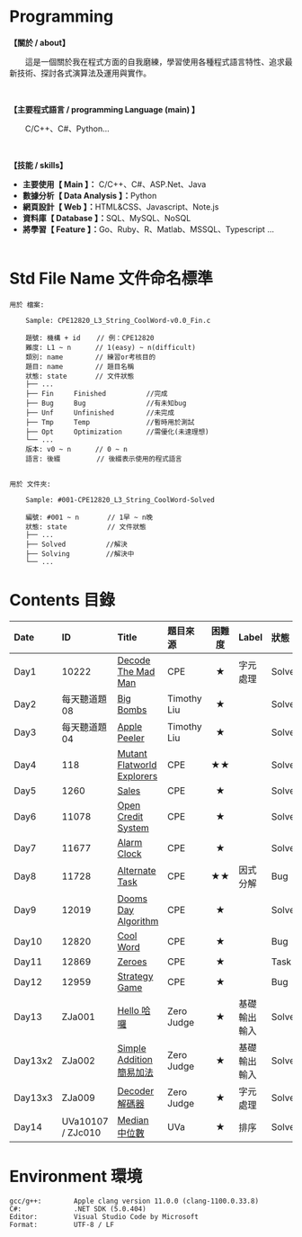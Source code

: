 # Programming
<!-- <div align="left">
<font color='#FF0000' size='3'>*說明：轉發或用於其他用途前請先參考"License.rm"的版權聲明細則。</font>
</div> -->

**【關於 / about】**
<p>&emsp;&emsp;這是一個關於我在程式方面的自我磨練，學習使用各種程式語言特性、追求最新技術、探討各式演算法及運用與實作。</p>
&emsp;

**【主要程式語言 / programming Language (main) 】**
<p>&emsp;&emsp;C/C++、C#、Python...</p>
&emsp;

**【技能 / skills】** </br>
* <b>主要使用【 Main 】：</b> C/C++、C#、ASP.Net、Java </br>
* <b>數據分析【 Data Analysis 】：</b>Python </br>
* <b>網頁設計【 Web 】：</b>HTML&CSS、Javascript、Note.js </br>
* <b>資料庫【 Database 】：</b>SQL、MySQL、NoSQL </br>
* <b>將學習【 Feature 】：</b>Go、Ruby、R、Matlab、MSSQL、Typescript ... </br>
&emsp;


# Std File Name 文件命名標準

```
用於 檔案:

    Sample: CPE12820_L3_String_CoolWord-v0.0_Fin.c

    題號: 機構 + id    // 例：CPE12820
    難度: L1 ~ n      // 1(easy) ~ n(difficult)
    類別: name        // 練習or考核目的
    題目: name        // 題目名稱
    狀態: state       // 文件狀態
    ├── ...
    ├── Fin     Finished          //完成
    ├── Bug     Bug               //有未知bug
    ├── Unf     Unfinished        //未完成
    ├── Tmp     Temp              //暫時用於測試
    ├── Opt     Optimization      //需優化(未達理想)
    └── ...
    版本: v0 ~ n      // 0 ~ n
    語言: 後綴         // 後綴表示使用的程式語言
    
    
用於 文件夾:

    Sample: #001-CPE12820_L3_String_CoolWord-Solved

    編號: #001 ~ n       // 1早 ~ n晚
    狀態: state          // 文件狀態
    ├── ...
    ├── Solved          //解決
    ├── Solving         //解決中
    └── ...
```


# Contents 目錄

|Date     |ID                  |Title                                                                                         |題目來源       |困難度  |Label     |狀態      |
|:--------|:-------------------|:---------------------------------------------------------------------------------------------|:-------------|:-----:|----------|:--------|
|Day1     |10222              |[Decode The Mad Man](Exercise/CPE/Day1-CPE10222_L1_DecodeTheMadMan-Solved/)                   |CPE           |★     |字元處理    |Solved   |
|Day2     |每天聽道題 08        |[Big Bombs](Exercise/Timothy_Liu/Day2-TLDE08_BigBombs-Solved/)                                |Timothy Liu   |★     |          |Solved   |
|Day3     |每天聽道題 04        |[Apple Peeler](Exercise/Timothy_Liu/Day3-TLDE04_ApplePeeler-Solved/)                          |Timothy Liu   |★     |          |Solved   |
|Day4     |118                |[Mutant Flatworld Explorers](Exercise/CPE/Day4-CPE118_L2_MutantFlatworldExplorers-Solved/)    |CPE           |★★   |           |Solved   |
|Day5     |1260               |[Sales](Exercise/CPE/Day5-CPE1260_L1_Sales-Solved/)                                           |CPE           |★     |           |Solved   |
|Day6     |11078              |[Open Credit System](Exercise/CPE/Day6-CPE11078_L1_OpenCreditSystem-Solved/)                  |CPE           |★     |           |Solved   |
|Day7     |11677              |[Alarm Clock](Exercise/CPE/Day7-CPE11677_L1_AlarmClock-Solved/)                               |CPE           |★     |           |Solved   |
|Day8     |11728              |[Alternate Task](Exercise/CPE/Day8-CPE11728_L2_AlternateTask-Bug/)                            |CPE           |★★   |因式分解     |Bug      |
|Day9     |12019              |[Dooms Day Algorithm](Exercise/CPE/Day9-CPE12019_L1_DoomsDayAlgorithm-Solved/)                |CPE           |★     |           |Solved   |
|Day10    |12820              |[Cool Word](Exercise/CPE/Day10-CPE12820_L1_CoolWord-Bug/)                                     |CPE           |★     |           |Bug      |
|Day11    |12869              |[Zeroes](Exercise/CPE/Day11-CPE12869_L1_Zeroes-Task/)                                         |CPE           |★     |           |Task     |
|Day12    |12959              |[Strategy Game](Exercise/CPE/Day12-CPE12959_L1-StrategyGame-Bug/)                             |CPE           |★     |           |Bug      |
|Day13    |ZJa001             |[Hello 哈囉](Exercise/ZeroJudge/Basic/Day13-ZJa001_Hello-Solved/)                              |Zero Judge    |★     |基礎輸出輸入 |Solved   |
|Day13x2  |ZJa002             |[Simple Addition 簡易加法](Exercise/ZeroJudge/Basic/Day13x2-ZJa002_SimpleAddition-Solved/)      |Zero Judge    |★     |基礎輸出輸入 |Solved   |
|Day13x3  |ZJa009             |[Decoder 解碼器](Exercise/ZeroJudge/Basic/Day13x3-ZJa009_Decoder-Solved/)                       |Zero Judge    |★     |字元處理    |Solved   |
|Day14    |UVa10107 / ZJc010  |[Median 中位數](Exercise/UVa/Day14-UVa_Median-Solved/)                                          |UVa           |★     |排序       |Solved   |
# Environment 環境

```
gcc/g++:        Apple clang version 11.0.0 (clang-1100.0.33.8)
C#:             .NET SDK (5.0.404)
Editor:         Visual Studio Code by Microsoft
Format:         UTF-8 / LF
```